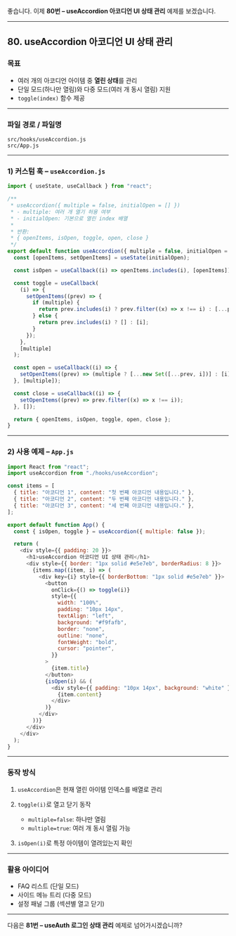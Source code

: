 좋습니다. 이제 **80번 – useAccordion 아코디언 UI 상태 관리** 예제를 보겠습니다.

---

## 80. useAccordion 아코디언 UI 상태 관리

### 목표

* 여러 개의 아코디언 아이템 중 **열린 상태**를 관리
* 단일 모드(하나만 열림)와 다중 모드(여러 개 동시 열림) 지원
* `toggle(index)` 함수 제공

---

### 파일 경로 / 파일명

```
src/hooks/useAccordion.js
src/App.js
```

---

### 1) 커스텀 훅 – `useAccordion.js`

```javascript
import { useState, useCallback } from "react";

/**
 * useAccordion({ multiple = false, initialOpen = [] })
 * - multiple: 여러 개 열기 허용 여부
 * - initialOpen: 기본으로 열린 index 배열
 *
 * 반환:
 * { openItems, isOpen, toggle, open, close }
 */
export default function useAccordion({ multiple = false, initialOpen = [] } = {}) {
  const [openItems, setOpenItems] = useState(initialOpen);

  const isOpen = useCallback((i) => openItems.includes(i), [openItems]);

  const toggle = useCallback(
    (i) => {
      setOpenItems((prev) => {
        if (multiple) {
          return prev.includes(i) ? prev.filter((x) => x !== i) : [...prev, i];
        } else {
          return prev.includes(i) ? [] : [i];
        }
      });
    },
    [multiple]
  );

  const open = useCallback((i) => {
    setOpenItems((prev) => (multiple ? [...new Set([...prev, i])] : [i]));
  }, [multiple]);

  const close = useCallback((i) => {
    setOpenItems((prev) => prev.filter((x) => x !== i));
  }, []);

  return { openItems, isOpen, toggle, open, close };
}
```

---

### 2) 사용 예제 – `App.js`

```javascript
import React from "react";
import useAccordion from "./hooks/useAccordion";

const items = [
  { title: "아코디언 1", content: "첫 번째 아코디언 내용입니다." },
  { title: "아코디언 2", content: "두 번째 아코디언 내용입니다." },
  { title: "아코디언 3", content: "세 번째 아코디언 내용입니다." },
];

export default function App() {
  const { isOpen, toggle } = useAccordion({ multiple: false });

  return (
    <div style={{ padding: 20 }}>
      <h1>useAccordion 아코디언 UI 상태 관리</h1>
      <div style={{ border: "1px solid #e5e7eb", borderRadius: 8 }}>
        {items.map((item, i) => (
          <div key={i} style={{ borderBottom: "1px solid #e5e7eb" }}>
            <button
              onClick={() => toggle(i)}
              style={{
                width: "100%",
                padding: "10px 14px",
                textAlign: "left",
                background: "#f9fafb",
                border: "none",
                outline: "none",
                fontWeight: "bold",
                cursor: "pointer",
              }}
            >
              {item.title}
            </button>
            {isOpen(i) && (
              <div style={{ padding: "10px 14px", background: "white" }}>
                {item.content}
              </div>
            )}
          </div>
        ))}
      </div>
    </div>
  );
}
```

---

### 동작 방식

1. `useAccordion`은 현재 열린 아이템 인덱스를 배열로 관리
2. `toggle(i)`로 열고 닫기 동작

   * `multiple=false`: 하나만 열림
   * `multiple=true`: 여러 개 동시 열림 가능
3. `isOpen(i)`로 특정 아이템이 열려있는지 확인

---

### 활용 아이디어

* FAQ 리스트 (단일 모드)
* 사이드 메뉴 트리 (다중 모드)
* 설정 패널 그룹 (섹션별 열고 닫기)

---

다음은 **81번 – useAuth 로그인 상태 관리** 예제로 넘어가시겠습니까?
